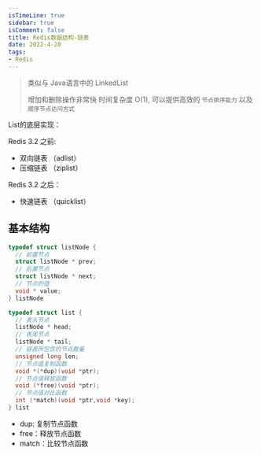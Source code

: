 ```yaml
---
isTimeLine: true
sidebar: true
isComment: false
title: Redis数据结构-链表
date: 2022-4-20
tags:
- Redis
---
```


> 类似与 Java语言中的 LinkedList
>
> 增加和删除操作非常快 时间复杂度 O(1), 可以提供高效的 `节点排序能力` 以及 `顺序节点访问方式`

List的底层实现：

Redis 3.2 之前: 

- 双向链表 （adlist）
- 压缩链表 （ziplist）

Redis 3.2 之后：

- 快速链表 （quicklist）

## 基本结构

<!-- <img :src="$withBase('/middleware/redislearn/Reids链表.png')" alt="foo"> -->

```C
typedef struct listNode { 
  // 前置节点    
  struct listNode * prev;    
  // 后置节点   
  struct listNode * next;   
  // 节点的值    
  void * value; 
} listNode
```

```C
typedef struct list {    
  // 表头节点    
  listNode * head;    
  // 表尾节点    
  listNode * tail;     
  // 链表所包含的节点数量   
  unsigned long len;    
  // 节点值复制函数   
  void *(*dup)(void *ptr);   
  // 节点值释放函数   
  void (*free)(void *ptr);   
  // 节点值对比函数   
  int (*match)(void *ptr,void *key);
} list
```

- dup:  复制节点函数
- free：释放节点函数
- match：比较节点函数
